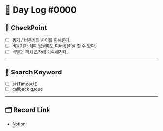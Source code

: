 # __🎥 Day Log #0000__

## 📌 __CheckPoint__
- [ ] 동기 / 비동기의 차이를 이해한다.
- [ ] 비동기가 섞여 있을때도 디버깅을 잘 할 수 있다.
- [ ] 배열과 객체 조작에 익숙해진다.
---
## 🔖 __Search Keyword__
- [ ] setTimeout()
- [ ] callback queue
---
## 🗂 __Record Link__
- [Notion]()